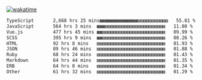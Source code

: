 [![wakatime](https://wakatime.com/badge/user/8b62041e-d91c-42f5-bf28-a8e61da65a75.svg?style=for-the-badge)](https://wakatime.com/@8b62041e-d91c-42f5-bf28-a8e61da65a75)

<!--START_SECTION:waka-->

```txt
TypeScript       2,668 hrs 25 mins▦▦▦▦▦▦▦▦▦▦▦▦▦▦▤▤▤▤▤▤▤▤▤▤▤   55.81 %
JavaScript       564 hrs 3 mins  ▦▦▦▤▤▤▤▤▤▤▤▤▤▤▤▤▤▤▤▤▤▤▤▤▤   11.80 %
Vue.js           477 hrs 45 mins ▦▦▤▤▤▤▤▤▤▤▤▤▤▤▤▤▤▤▤▤▤▤▤▤▤   09.99 %
SCSS             395 hrs 9 mins  ▦▦▤▤▤▤▤▤▤▤▤▤▤▤▤▤▤▤▤▤▤▤▤▤▤   08.26 %
HTML             92 hrs 8 mins   ▤▤▤▤▤▤▤▤▤▤▤▤▤▤▤▤▤▤▤▤▤▤▤▤▤   01.93 %
JSON             89 hrs 46 mins  ▤▤▤▤▤▤▤▤▤▤▤▤▤▤▤▤▤▤▤▤▤▤▤▤▤   01.88 %
Ruby             68 hrs 24 mins  ▤▤▤▤▤▤▤▤▤▤▤▤▤▤▤▤▤▤▤▤▤▤▤▤▤   01.43 %
Markdown         64 hrs 44 mins  ▤▤▤▤▤▤▤▤▤▤▤▤▤▤▤▤▤▤▤▤▤▤▤▤▤   01.35 %
ERB              64 hrs 8 mins   ▤▤▤▤▤▤▤▤▤▤▤▤▤▤▤▤▤▤▤▤▤▤▤▤▤   01.34 %
Other            61 hrs 32 mins  ▤▤▤▤▤▤▤▤▤▤▤▤▤▤▤▤▤▤▤▤▤▤▤▤▤   01.29 %
```

<!--END_SECTION:waka-->
